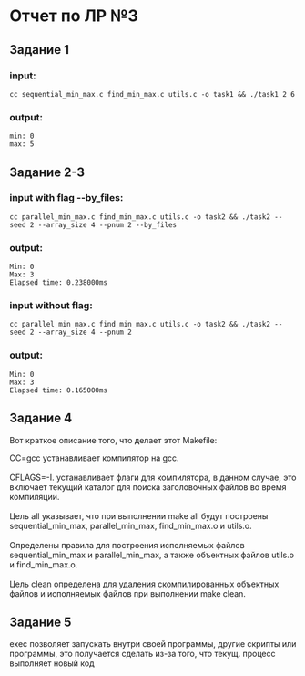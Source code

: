 # Отчет по ЛР №3

## Задание 1

### input: 
```shell
cc sequential_min_max.c find_min_max.c utils.c -o task1 && ./task1 2 6 
```

### output:
```shell
min: 0
max: 5
```

## Задание 2-3

### input with flag --by_files:
```shell
cc parallel_min_max.c find_min_max.c utils.c -o task2 && ./task2 --seed 2 --array_size 4 --pnum 2 --by_files
```

### output:
```shell
Min: 0
Max: 3
Elapsed time: 0.238000ms
```

### input without flag:

```shell
cc parallel_min_max.c find_min_max.c utils.c -o task2 && ./task2 --seed 2 --array_size 4 --pnum 2           
```
### output:
```shell
Min: 0
Max: 3
Elapsed time: 0.165000ms
```

## Задание 4

Вот краткое описание того, что делает этот Makefile:

CC=gcc устанавливает компилятор на gcc. <br>
<br>
CFLAGS=-I. устанавливает флаги для компилятора, в данном случае, это включает текущий каталог для поиска заголовочных файлов во время компиляции. <br>
<br>
Цель all указывает, что при выполнении make all будут построены sequential_min_max, parallel_min_max, find_min_max.o и utils.o. <br>
<br>
Определены правила для построения исполняемых файлов sequential_min_max и parallel_min_max, а также объектных файлов utils.o и find_min_max.o. <br>
<br>
Цель clean определена для удаления скомпилированных объектных файлов и исполняемых файлов при выполнении make clean. <br>


## Задание 5

exec позволяет запускать внутри своей программы, другие скрипты или программы, это получается сделать из-за того, что текущ. процесс выполняет новый код